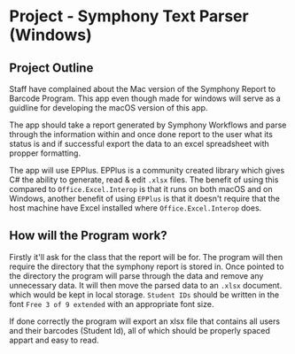 
Project - Symphony Text Parser (Windows)
======

Project Outline
------
Staff have complained about the Mac version of the Symphony Report to Barcode Program. This app even though made for windows will serve as a guidline for developing the macOS version of this app.

The app should take a report generated by Symphony Workflows and parse through the information within and once done report to the user what its status is and if successful export the data to an excel spreadsheet with propper formatting.

The app will use EPPlus. EPPlus is a community created library which gives C# the ability to generate, read & edit `.xlsx` files. The benefit of using this compared to `Office.Excel.Interop` is that it runs on both macOS and on Windows, another benefit of using `EPPlus` is that it doesn't require that the host machine have Excel installed where `Office.Excel.Interop` does.


How will the Program work?
--------------
Firstly it'll ask for the class that the report will be for. The program will then require the directory that the symphony report is stored in. Once pointed to the directory the program will parse through the data and remove any unnecessary data. It will then move the parsed data to an `.xlsx` document. which would be kept in local storage. `Student IDs` should be written in the font `Free 3 of 9 extended` with an appropriate font size.

If done correctly the program will export an xlsx file that contains all users and their barcodes (Student Id), all of which should be properly spaced appart and easy to read. 
